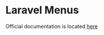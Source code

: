 Laravel Menus
==============

Official documentation is located [here](http://sky.pingpong-labs.com/docs/2.0/menus)